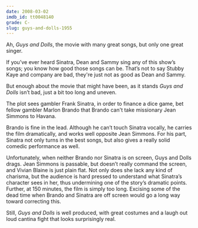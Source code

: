 ```yaml
---
date: 2008-03-02
imdb_id: tt0048140
grade: C-
slug: guys-and-dolls-1955
---
```


Ah, _Guys and Dolls_, the movie with many great songs, but only one great singer.

If you’ve ever heard Sinatra, Dean and Sammy sing any of this show’s songs; you know how good those songs can be. That’s not to say Stubby Kaye and company are bad, they're just not as good as Dean and Sammy.

But enough about the movie that might have been, as it stands _Guys and Dolls_ isn’t bad, just a bit too long and uneven.

The plot sees gambler Frank Sinatra, in order to finance a dice game, bet fellow gambler Marlon Brando that Brando can't take missionary Jean Simmons to Havana.

Brando is fine in the lead. Although he can’t touch Sinatra vocally, he carries the film dramatically, and works well opposite Jean Simmons. For his part, Sinatra not only turns in the best songs, but also gives a really solid comedic performance as well.

Unfortunately, when neither Brando nor Sinatra is on screen, Guys and Dolls drags. Jean Simmons is passable, but doesn’t really command the screen, and Vivian Blaine is just plain flat. Not only does she lack any kind of charisma, but the audience is hard pressed to understand what Sinatra’s character sees in her, thus undermining one of the story’s dramatic points. Further, at 150 minutes, the film is simply too long. Excising some of the dead time when Brando and Sinatra are off screen would go a long way toward correcting this.

Still, _Guys and Dolls_ is well produced, with great costumes and a laugh out loud cantina fight that looks surprisingly real.
